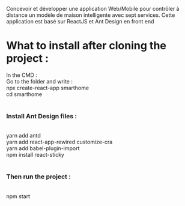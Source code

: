 Concevoir et développer une application Web/Mobile pour contrôler à
distance un modèle de maison intelligente avec sept services.
Cette application est basé sur ReactJS et Ant Design en front end

<h1>What to install after cloning the project :</h1>

In the CMD : <br>
Go to the folder and write :
<br>
npx create-react-app smarthome<br>
cd smarthome<br>
<br>
<h3>Install Ant Design files :</h3>
<br>
yarn add antd<br>
yarn add react-app-rewired customize-cra<br>
yarn add babel-plugin-import<br>
npm install react-sticky<br>
<br>
<h3>Then run the project :</h3>
<br>
npm start<br>

